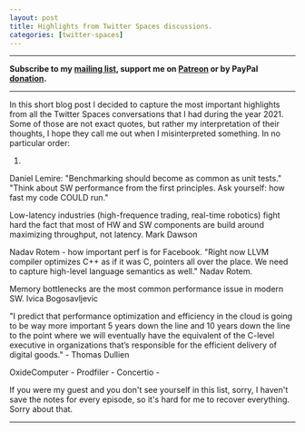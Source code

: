 ```yaml
---
layout: post
title: Highlights from Twitter Spaces discussions.
categories: [twitter-spaces]
---
```


------
**Subscribe to my [mailing list](https://mailchi.mp/4eb73720aafe/easyperf), support me on [Patreon](https://www.patreon.com/dendibakh) or by PayPal [donation](https://www.paypal.com/cgi-bin/webscr?cmd=_donations&business=TBM3NW8TKTT34&currency_code=USD&source=url).**

------

In this short blog post I decided to capture the most important highlights from all the Twitter Spaces conversations that I had during the year 2021. Some of those are not exact quotes, but rather my interpretation of their thoughts, I hope they call me out when I misinterpreted something. In no particular order:

1. 
Daniel Lemire:
"Benchmarking should become as common as unit tests."
"Think about SW performance from the first principles. Ask yourself: how fast my code COULD run."

Low-latency industries (high-frequence trading, real-time robotics) fight hard the fact that most of HW and SW components are build around maximizing throughput, not latency. Mark Dawson

Nadav Rotem - how important perf is for Facebook.
"Right now LLVM compiler optimizes C++ as if it was C, pointers all over the place. We need to capture high-level language semantics as well." Nadav Rotem.

Memory bottlenecks are the most common performance issue in modern SW. Ivica Bogosavljevic

"I predict that performance optimization and efficiency in the cloud is going to be way more important 5 years down the line and 10 years down the line to the point where we will eventually have the equivalent of the C-level executive in organizations that’s responsible for the efficient delivery of digital goods." - Thomas Dullien


OxideComputer -
Prodfiler - 
Concertio -

If you were my guest and you don't see yourself in this list, sorry, I haven't save the notes for every episode, so it's hard for me to recover everything. Sorry about that.




---


